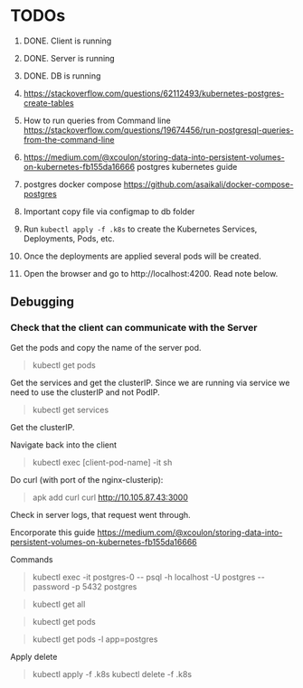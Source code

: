 # TODOs

1. DONE. Client is running
2. DONE. Server is running
3. DONE. DB is running
4. https://stackoverflow.com/questions/62112493/kubernetes-postgres-create-tables
5. How to run queries from Command line https://stackoverflow.com/questions/19674456/run-postgresql-queries-from-the-command-line
6. https://medium.com/@xcoulon/storing-data-into-persistent-volumes-on-kubernetes-fb155da16666 postgres kubernetes guide
7. postgres docker compose https://github.com/asaikali/docker-compose-postgres
8. Important copy file via configmap to db folder

1. Run `kubectl apply -f .k8s` to create the Kubernetes Services, Deployments, Pods, etc.
1. Once the deployments are applied several pods will be created. 
1. Open the browser and go to http://localhost:4200. Read note below.



## Debugging

### Check that the client can communicate with the Server

Get the pods and copy the name of the server pod.
> kubectl get pods

Get the services and get the clusterIP. Since we are running via service we need to use the clusterIP and not PodIP.
> kubectl get services

Get the clusterIP.

Navigate back into the client
> kubectl exec [client-pod-name] -it sh 

Do curl (with port of the nginx-clusterip):
> apk add curl
> curl http://10.105.87.43:3000

Check in server logs, that request went through.


Encorporate this guide
https://medium.com/@xcoulon/storing-data-into-persistent-volumes-on-kubernetes-fb155da16666

Commands
> kubectl exec -it postgres-0 -- psql -h localhost -U postgres --password -p 5432 postgres

> kubectl get all

> kubectl get pods

> kubectl get pods -l app=postgres





Apply delete
> kubectl apply -f .k8s
> kubectl delete -f .k8s